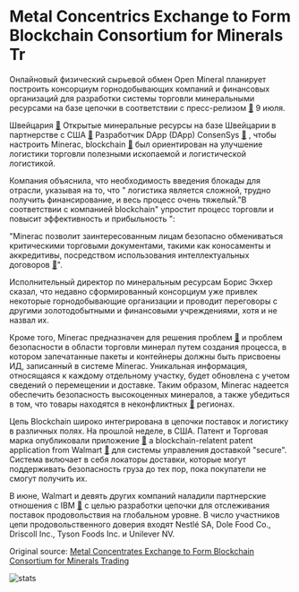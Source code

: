 # Metal Concentrics Exchange to Form Blockchain Consortium for Minerals Tr

Онлайновый физический сырьевой обмен Open Mineral планирует построить консорциум горнодобывающих компаний и финансовых организаций для разработки системы торговли минеральными ресурсами на базе цепочки в соответствии с пресс-релизом  [🔗](https://www.prnewswire.com/news-releases/consensys-and-open-mineral-join-forces-to-launch-new-ethereum-platform-minerac-with-the-objective-of-fundamentally-changing-the-way-minerals-and-metals-are-traded-300678017.html)  9 июля.

Швейцария  [🔗](https://cointelegraph.com/tags/switzerland) Открытые минеральные ресурсы на базе Швейцарии в партнерстве с США [🔗](https://cointelegraph.com/tags/usa)  Разработчик DApp (DApp) ConsenSys  [🔗](https://cointelegraph.com/tags/consensys) , чтобы настроить Minerac, blockchain  [🔗](https://cointelegraph.com/tags/blockchain)  был ориентирован на улучшение логистики торговли полезными ископаемой и логистической логистикой.

Компания объяснила, что необходимость введения блокады для отрасли, указывая на то, что " логистика является сложной, трудно получить финансирование, и весь процесс очень тяжелый."В соответствии с компанией blockchain" упростит процесс торговли и повысит эффективность и прибыльность ":

"Minerac позволит заинтересованным лицам безопасно обмениваться критическими торговыми документами, такими как коносаменты и аккредитивы, посредством использования интеллектуальных договоров  [🔗](https://cointelegraph.com/tags/smart-contracts)".

 Исполнительный директор по минеральным ресурсам Борис Экхер сказал, что недавно сформированный консорциум уже привлек некоторые горнодобывающие организации и проводит переговоры с другими золотодобытными и финансовыми учреждениями, хотя и не назвал их.

Кроме того, Minerac предназначен для решения проблем  [🔗](https://cointelegraph.com/news/ngo-says-blood-diamond-initiative-failed-highlighting-de-beers-recent-blockchain-solution)  и проблем безопасности в области торговли минерал путем создания процесса, в котором запечатанные пакеты и контейнеры должны быть присвоены ИД, записанный в системе Minerac. Уникальная информация, относящаяся к каждому отдельному участку, будет обновлена с учетом сведений о перемещении и доставке. Таким образом, Minerac надеется обеспечить безопасность высокоценных минералов, а также убедиться в том, что товары находятся в неконфликтных  [🔗](https://cointelegraph.com/news/de-beers-tracks-diamonds-with-blockchain-for-the-first-time)  регионах.

Цепь Blockchain широко интегрирована в цепочки поставок и логистику в различных полях. На прошлой неделе, в США. Патент и Торговая марка опубликовали приложение  [🔗](https://cointelegraph.com/news/walmart-s-latest-patent-unveils-blockchain-based-delivery-management-system)  a blockchain-relatent patent application from Walmart  [🔗](https://cointelegraph.com/tags/walmart)  для системы управления доставкой "secure". Система включает в себя локаторы доставки, которые могут поддерживать безопасность груза до тех пор, пока покупатели не смогут получить их.

В июне, Walmart и девять других компаний наладили партнерские отношения с IBM  [🔗](https://cointelegraph.com/tags/ibm)  с целью разработки цепочки для отслеживания поставок продовольствия на глобальном уровне. В число участников цепи продовольственного доверия входят Nestlé SA, Dole Food Co., Driscoll Inc., Tyson Foods Inc. и Unilever NV.

Original source: [Metal Concentrates Exchange to Form Blockchain Consortium for Minerals Trading](https://cointelegraph.com/news/metal-concentrates-exchange-to-form-blockchain-consortium-for-minerals-trading)

![stats](https://c.statcounter.com/11760860/0/a89fa40b/1/ "stats")
